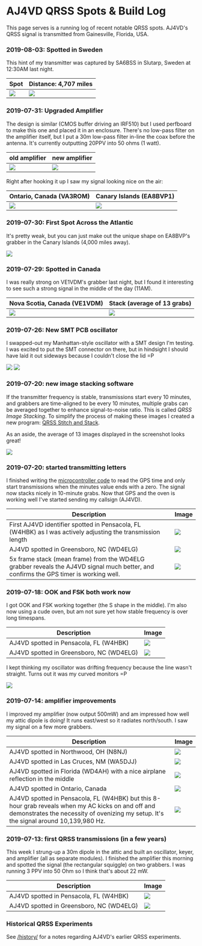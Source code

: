 # AJ4VD QRSS Spots & Build Log

This page serves is a running log of recent notable QRSS spots. AJ4VD's QRSS signal is transmitted from Gainesville, Florida, USA. 

### 2019-08-03: Spotted in Sweden
This hint of my transmitter was captured by SA6BSS in Slutarp, Sweden at 12:30AM last night.

Spot | Distance: 4,707 miles
---|---
![](/spots/2019-08-03/SA6BSS-AJ4VD.jpg)|![](/spots/2019-08-03/globe.PNG)

### 2019-07-31: Upgraded Amplifier
The design is similar (CMOS buffer driving an IRF510) but I used perfboard to make this one and placed it in an enclosure. There's no low-pass filter on the amplifier itself, but I put a 30m low-pass filter in-line the coax before the antenna. It's currently outputting 20PPV into 50 ohms (1 watt).

old amplifier | new amplifier
---|---
![](/builds/amplifier/pictures/2019-07-30-old-amp.jpg) | ![](/builds/amplifier/pictures/2019-07-31-new-amp.jpg)

Right after hooking it up I saw my signal looking nice on the air:

Ontario, Canada (VA3ROM) | Canary Islands (EA8BVP1)
---|---
![](2019-07-31/VA3ROM.1907311950.549006f9e5.jpg)|![](2019-07-31/EA8BVP1.1907311940.821b800321.jpg)

### 2019-07-30: First Spot Across the Atlantic
It's pretty weak, but you can just make out the unique shape on EA8BVP's grabber in the Canary Islands (4,000 miles away).

![](/spots/2019-07-30/EA8BVP1.1907302050.jpg)

### 2019-07-29: Spotted in Canada

I was really strong on VE1VDM's grabber last night, but I found it interesting to see such a strong signal in the middle of the day (11AM).

Nova Scotia, Canada (VE1VDM) | Stack (average of 13 grabs)
---|---
![](2019-07-29/VE1VDM.1907290830.35415d51dc.jpg) | ![](2019-07-29/VE1VDM.1907290940.jpg)

### 2019-07-26: New SMT PCB oscillator

I swapped-out my Manhattan-style oscillator with a SMT design I'm testing. I was excited to put the SMT connector on there, but in hindsight I should have laid it out sideways because I couldn't close the lid =P

![](/builds/oscillator/photos/2019-07-26-b.JPG)
![](/builds/oscillator/photos/2019-07-26-d.JPG)

### 2019-07-20: new image stacking software
If the transmitter frequency is stable, transmissions start every 10 minutes, and grabbers are time-aligned to be every 10 minutes, multiple grabs can be averaged together to enhance signal-to-noise ratio. This is called _QRSS Image Stacking_. To simplify the process of making these images I created a new program: [QRSS Stitch and Stack](https://github.com/swharden/QRSS-Stich-and-Stack).

As an aside, the average of 13 images displayed in the screenshot looks great!

![](/spots/2019-07-20/qrss-stitch-and-stack-screenshot.jpg)

### 2019-07-20: started transmitting letters
I finished writing the [microcontroller code](/builds/keyer/) to read the GPS time and only start transmissions when the minutes value ends with a zero. The signal now stacks nicely in 10-minute grabs. Now that GPS and the oven is working well I've started sending my callsign (AJ4VD).

Description | Image
---|---
First AJ4VD identifier spotted in Pensacola, FL (W4HBK) as I was actively adjusting the transmission length | ![](/spots/2019-07-20/W4HBK-first-callsign.jpg)
AJ4VD spotted in Greensboro, NC (WD4ELG) | ![](/spots/2019-07-20/WD4ELG-first-callsign.jpg)
5x frame stack (mean frame) from the WD4ELG grabber reveals the AJ4VD signal much better, and confirms the GPS timer is working well. | ![](/spots/2019-07-20/WD4ELG-5x-stack.jpg)


### 2019-07-18: OOK and FSK both work now
I got OOK and FSK working together (the S shape in the middle). I'm also now using a cude oven, but am not sure yet how stable frequency is over long timespans.

Description | Image
---|---
AJ4VD spotted in Pensacola, FL (W4HBK) | ![](/spots/2019-07-18/W4HBK-OOK.jpg)
AJ4VD spotted in Greensboro, NC (WD4ELG) | ![](/spots/2019-07-19/WD4ELG-Greensboro-NC-OOK.jpg)

I kept thinking my oscillator was drifting frequency because the line wasn't straight. Turns out it was my curved monitors =P

![](/graphics/photos/2019-07-19-curved-monitors.jpg)

### 2019-07-14: amplifier improvements

I improved my amplifier (now output 500mW) and am impressed how well my attic dipole is doing! It runs east/west so it radiates north/south. I saw my signal on a few more grabbers.

Description | Image
---|---
AJ4VD spotted in Northwood, OH (N8NJ) | ![](/spots/2019-07-14/N8NJ-Northwood-OH-USA.jpg)
AJ4VD spotted in Las Cruces, NM (WA5DJJ) | ![](/spots/2019-07-14/WA5DJJ-LasCruces-NM-USA.jpg)
AJ4VD spotted in Florida (WD4AH) with a nice airplane reflection in the middle | ![](/spots/2019-07-14/WD4AH-FL-USA.jpg)
AJ4VD spotted in Ontario, Canada | ![](/spots/2019-07-14/VA3ROM-Ontario-Canada.jpg)
AJ4VD spotted in Pensacola, FL (W4HBK) but this 8-hour grab reveals when my AC kicks on and off and demonstrates the necessity of ovenizing my setup. It's the signal around 10,139,980 Hz. | ![](/spots/2019-07-14/W4HBK-Pensacola-FL-USA-unstable.jpg)

### 2019-07-13: first QRSS transmissions (in a few years)

This week I strung-up a 30m dipole in the attic and built an oscillator, keyer, and amplifier (all as separate modules). I finished the amplifier this morning and spotted the signal (the rectangular squiggle) on two grabbers. I was running 3 PPV into 50 Ohm so I think that's about 22 mW.

Description | Image
---|---
AJ4VD spotted in Pensacola, FL (W4HBK) | ![](/spots/2019-07-13/W4HBK-Pensacola-FL-USA.jpg)
AJ4VD spotted in Greensboro, NC (WD4ELG) | ![](/spots/2019-07-13/WD4ELG-Greensboro-NC-USA.jpg)

### Historical QRSS Experiments
See [/history/](/history/) for a notes regarding AJ4VD's earlier QRSS experiments.
